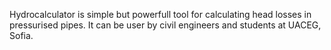 Hydrocalculator is simple but powerfull tool for calculating head losses in pressurised pipes. It can be user by civil engineers and students at UACEG, Sofia.

